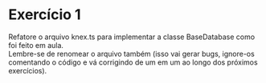 # Exercício 1
Refatore o arquivo knex.ts para implementar a classe BaseDatabase como foi feito em aula.
<br>
Lembre-se de renomear o arquivo também (isso vai gerar bugs, ignore-os comentando o código e vá corrigindo de um em um ao longo dos próximos exercícios).
